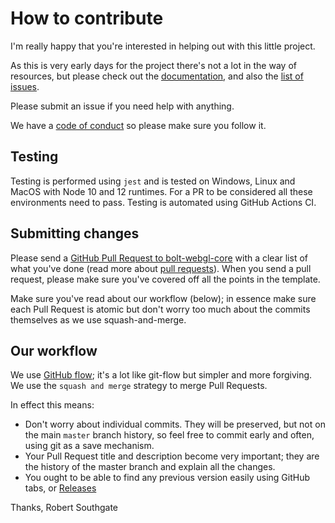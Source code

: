 # How to contribute

I'm really happy that you're interested in helping out with this little project.

As this is very early days for the project there's not a lot in the way of
resources, but please check out the [documentation](./README.md), and also the
[list of issues](https://github.com/robsouthgate4/bolt-gl/issues).

Please submit an issue if you need help with anything.

We have a [code of conduct](./CODE_OF_CONDUCT.md) so please make sure you follow
it.

## Testing

Testing is performed using `jest` and is tested on Windows, Linux and MacOS with
Node 10 and 12 runtimes. For a PR to be considered all these environments need to
pass. Testing is automated using GitHub Actions CI.

## Submitting changes

Please send a
[GitHub Pull Request to bolt-webgl-core](https://github.com/robsouthgate4/bolt-gl/pull/new/master)
with a clear list of what you've done (read more about
[pull requests](https://help.github.com/en/articles/about-pull-requests)). When you send a pull
request, please make sure you've covered off all the points in the template.

Make sure you've read about our workflow (below); in essence make sure each Pull
Request is atomic but don't worry too much about the commits themselves as we use
squash-and-merge.

## Our workflow

We use [GitHub flow](https://guides.github.com/introduction/flow/); it's a lot
like git-flow but simpler and more forgiving. We use the `squash and merge`
strategy to merge Pull Requests.

In effect this means:

- Don't worry about individual commits. They will be preserved, but not on the
  main `master` branch history, so feel free to commit early and often, using
  git as a save mechanism.
- Your Pull Request title and description become very important; they are the
  history of the master branch and explain all the changes.
- You ought to be able to find any previous version easily using GitHub tabs, or
  [Releases](https://github.com/robsouthgate4/bolt-gl/releases)

Thanks, Robert Southgate
